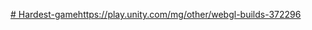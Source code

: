 [# Hardest-game](https://play.unity.com/mg/other/webgl-builds-372296)https://play.unity.com/mg/other/webgl-builds-372296
